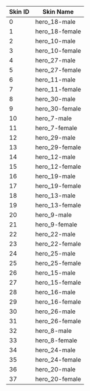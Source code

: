 | Skin ID | Skin Name      |
|---------|----------------|
| 0       | hero_18-male   |
| 1       | hero_18-female |
| 2       | hero_10-male   |
| 3       | hero_10-female |
| 4       | hero_27-male   |
| 5       | hero_27-female |
| 6       | hero_11-male   |
| 7       | hero_11-female |
| 8       | hero_30-male   |
| 9       | hero_30-female |
| 10      | hero_7-male    |
| 11      | hero_7-female  |
| 12      | hero_29-male   |
| 13      | hero_29-female |
| 14      | hero_12-male   |
| 15      | hero_12-female |
| 16      | hero_19-male   |
| 17      | hero_19-female |
| 18      | hero_13-male   |
| 19      | hero_13-female |
| 20      | hero_9-male    |
| 21      | hero_9-female  |
| 22      | hero_22-male   |
| 23      | hero_22-female |
| 24      | hero_25-male   |
| 25      | hero_25-female |
| 26      | hero_15-male   |
| 27      | hero_15-female |
| 28      | hero_16-male   |
| 29      | hero_16-female |
| 30      | hero_26-male   |
| 31      | hero_26-female |
| 32      | hero_8-male    |
| 33      | hero_8-female  |
| 34      | hero_24-male   |
| 35      | hero_24-female |
| 36      | hero_20-male   |
| 37      | hero_20-female |